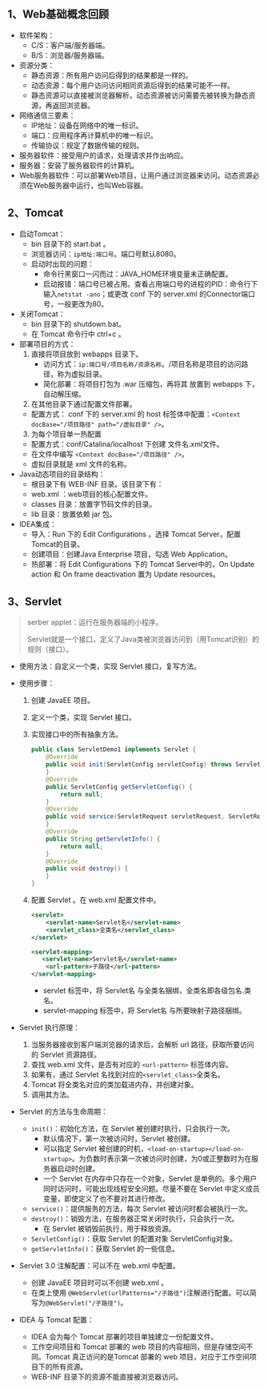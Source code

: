 ## 1、Web基础概念回顾

- 软件架构：
  - C/S：客户端/服务器端。
  - B/S：浏览器/服务器端。
- 资源分类：
  - 静态资源：所有用户访问后得到的结果都是一样的。
  - 动态资源：每个用户访问访问相同资源后得到的结果可能不一样。
  - 静态资源可以直接被浏览器解析，动态资源被访问需要先被转换为静态资源，再返回浏览器。
- 网络通信三要素：
  - IP地址：设备在网络中的唯一标识。
  - 端口：应用程序再计算机中的唯一标识。
  - 传输协议：规定了数据传输的规则。
- 服务器软件：接受用户的请求，处理请求并作出响应。
- 服务器：安装了服务器软件的计算机。
- Web服务器软件：可以部署Web项目，让用户通过浏览器来访问。动态资源必须在Web服务器中运行，也叫Web容器。

## 2、Tomcat

- 启动Tomcat：
  - bin  目录下的 start.bat 。
  - 浏览器访问：`ip地址:端口号`。端口号默认8080。
  - 启动时出现的问题：
    - 命令行黑窗口一闪而过：JAVA_HOME环境变量未正确配置。
    - 启动报错：端口号已被占用。查看占用端口号的进程的PID：命令行下输入`netstat -ano`；或更改 conf 下的 server.xml 的Connector端口号，一般更改为80。
- 关闭Tomcat：
  - bin 目录下的 shutdown.bat。
  - 在 Tomcat 命令行中 ctrl+c 。
- 部署项目的方式：
  1. 直接将项目放到 webapps 目录下。
     - 访问方式：`ip:端口号/项目名称/资源名称`。/项目名称是项目的访问路径，称为虚拟目录。
     - 简化部署：将项目打包为 .war 压缩包，再将其 放置到 webapps 下，自动解压缩。
  2.  在其他目录下通过配置文件部署。
     - 配置方式： conf 下的 server.xml 的 host 标签体中配置：`<Context docBase="/项目路径" path="/虚拟目录" />`。
  3.  为每个项目单一热配置
     - 配置方式：conf/Catalina/localhost 下创建 文件名.xml文件。
     - 在文件中编写 `<Context docBase="/项目路径" />`。
     - 虚拟目录就是 xml 文件的名称。
- Java动态项目的目录结构：
  - 根目录下有 WEB-INF 目录。该目录下有：
  - web.xml ：web项目的核心配置文件。
  - classes 目录：放置字节码文件的目录。
  - lib 目录：放置依赖 jar 包。
- IDEA集成：
  - 导入：Run 下的 Edit Configurations 。选择 Tomcat Server，配置Tomcat的目录。
  - 创建项目：创建Java Enterprise 项目，勾选 Web Application。
  - 热部署：将 Edit Configurations 下的 Tomcat Server中的，On Update action 和 On frame deactivation 置为 Update resources。

## 3、Servlet

> serber applet：运行在服务器端的小程序。
>
> Servlet就是一个接口，定义了Java类被浏览器访问到（用Tomcat识别）的规则（接口）。

- 使用方法：自定义一个类，实现 Servlet 接口，复写方法。

- 使用步骤：

  1. 创建 JavaEE 项目。

  2. 定义一个类，实现 Servlet 接口。

  3. 实现接口中的所有抽象方法。

     ```java
     public class ServletDemo1 implements Servlet {
         @Override
         public void init(ServletConfig servletConfig) throws ServletException {
         }
         @Override
         public ServletConfig getServletConfig() {
             return null;
         }
         @Override
         public void service(ServletRequest servletRequest, ServletResponse servletResponse) throws ServletException, IOException {
         }
         @Override
         public String getServletInfo() {
             return null;
         }
         @Override
         public void destroy() {
         }
     }
     ```

  4. 配置 Servlet 。在 web.xml 配置文件中。

     ```xml
     <servlet>
         <servlet-name>Servlet名</servlet-name>
         <servlet_class>全类名</servlet_class>
     </servlet>
     
     <servlet-mapping>
     	<servlet-name>Servlet名</servlet-name>
         <url-pattern>子路径</url-pattern>
     </servlet-mapping>
     ```

     - servlet 标签中，将 Servlet名 与全类名捆绑，全类名即各级包名.类名。
     - servlet-mapping 标签中，将 Servlet名 与所要映射子路径捆绑。

- Servlet 执行原理：

  1. 当服务器接收到客户端浏览器的请求后，会解析 url 路径，获取所要访问的 Servlet 资源路径。
  2. 查找 web.xml 文件，是否有对应的 `<url-pattern>` 标签体内容。
  3. 如果有，通过 Servlet 名找到对应的`<servlet_class>`全类名。
  4. Tomcat 将全类名对应的类加载进内存，并创建对象。
  5. 调用其方法。

- Servlet 的方法与生命周期：

  - `init()`：初始化方法，在 Servlet 被创建时执行，只会执行一次。
    - 默认情况下，第一次被访问时，Servlet 被创建。
    - 可以指定 Servlet 被创建的时机，`<load-on-startup></load-on-startup>`。为负数时表示第一次被访问时创建，为0或正整数时为在服务器启动时创建。
    - 一个 Servlet 在内存中只存在一个对象，Servlet 是单例的。多个用户同时访问时，可能出现线程安全问题。尽量不要在 Servlet 中定义成员变量，即使定义了也不要对其进行修改。
  - `service()`：提供服务的方法，每次 Servlet 被访问时都会被执行一次。
  - `destroy()`：销毁方法，在服务器正常关闭时执行，只会执行一次。
    - 在 Servlet 被销毁前执行，用于释放资源。
  - `ServletConfig()`：获取 Servlet 的配置对象 ServletConfig对象。
  - `getServletInfo()`：获取 Servlet 的一些信息。

- Servlet 3.0 注解配置：可以不在 web.xml 中配置。

  - 创建 JavaEE 项目时可以不创建 web.xml 。
  - 在类上使用 `@WebServlet(urlPatterns="/子路径")`注解进行配置。可以简写为`@WebServlet("/子路径")`。

- IDEA 与 Tomcat 配置：

  - IDEA 会为每个 Tomcat 部署的项目单独建立一份配置文件。
  - 工作空间项目和 Tomcat 部署的 web 项目的内容相同，但是存储空间不同。Tomcat 真正访问的是Tomcat 部署的 web 项目，对应于工作空间项目下的所有资源。
  - WEB-INF 目录下的资源不能直接被浏览器访问。

